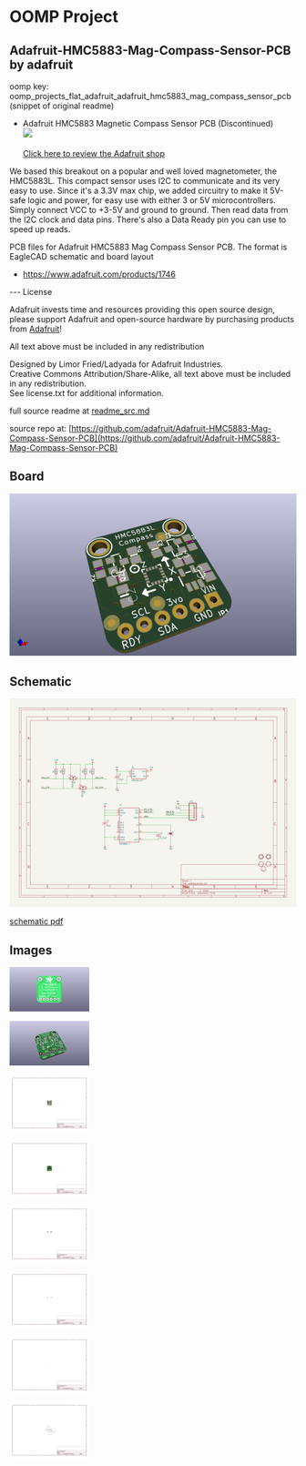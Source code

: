 # OOMP Project  
## Adafruit-HMC5883-Mag-Compass-Sensor-PCB  by adafruit  
  
oomp key: oomp_projects_flat_adafruit_adafruit_hmc5883_mag_compass_sensor_pcb  
(snippet of original readme)  
  
- Adafruit HMC5883 Magnetic Compass Sensor PCB (Discontinued)  
<a href="http://www.adafruit.com/products/1746"><img src="assets/image.jpg?raw=true" width="500px"><br/>  
Click here to review the Adafruit shop</a>  
  
We based this breakout on a popular and well loved magnetometer, the HMC5883L. This compact sensor uses I2C to communicate and its very easy to use. Since it's a 3.3V max chip, we added circuitry to make it 5V-safe logic and power, for easy use with either 3 or 5V microcontrollers. Simply connect VCC to +3-5V and ground to ground. Then read data from the I2C clock and data pins. There's also a Data Ready pin you can use to speed up reads.  
  
PCB files for Adafruit HMC5883 Mag Compass Sensor PCB. The format is EagleCAD schematic and board layout  
- https://www.adafruit.com/products/1746  
  
--- License  
  
Adafruit invests time and resources providing this open source design, please support Adafruit and open-source hardware by purchasing products from [Adafruit](https://www.adafruit.com)!  
  
All text above must be included in any redistribution  
  
Designed by Limor Fried/Ladyada for Adafruit Industries.  
Creative Commons Attribution/Share-Alike, all text above must be included in any redistribution.   
See license.txt for additional information.  
  
  full source readme at [readme_src.md](readme_src.md)  
  
source repo at: [https://github.com/adafruit/Adafruit-HMC5883-Mag-Compass-Sensor-PCB](https://github.com/adafruit/Adafruit-HMC5883-Mag-Compass-Sensor-PCB)  
## Board  
  
[![working_3d.png](working_3d_600.png)](working_3d.png)  
## Schematic  
  
[![working_schematic.png](working_schematic_600.png)](working_schematic.png)  
  
[schematic pdf](working_schematic.pdf)  
## Images  
  
[![working_3D_bottom.png](working_3D_bottom_140.png)](working_3D_bottom.png)  
  
[![working_3D_top.png](working_3D_top_140.png)](working_3D_top.png)  
  
[![working_assembly_page_01.png](working_assembly_page_01_140.png)](working_assembly_page_01.png)  
  
[![working_assembly_page_02.png](working_assembly_page_02_140.png)](working_assembly_page_02.png)  
  
[![working_assembly_page_03.png](working_assembly_page_03_140.png)](working_assembly_page_03.png)  
  
[![working_assembly_page_04.png](working_assembly_page_04_140.png)](working_assembly_page_04.png)  
  
[![working_assembly_page_05.png](working_assembly_page_05_140.png)](working_assembly_page_05.png)  
  
[![working_assembly_page_06.png](working_assembly_page_06_140.png)](working_assembly_page_06.png)  
